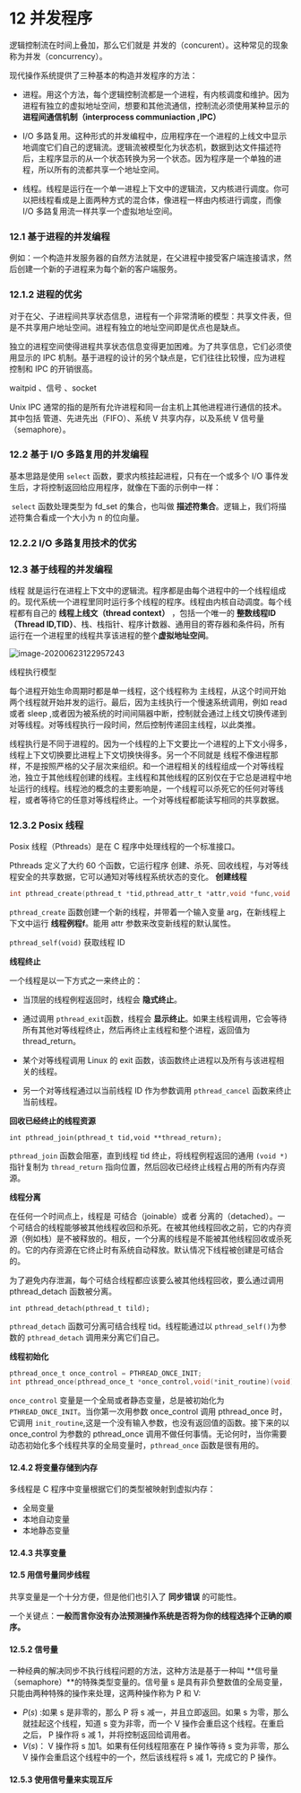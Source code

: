 # 12 并发程序

逻辑控制流在时间上叠加，那么它们就是 并发的（concurent）。这种常见的现象称为并发（concurrency）。

现代操作系统提供了三种基本的构造并发程序的方法：

* 进程。用这个方法，每个逻辑控制流都是一个进程，有内核调度和维护。因为进程有独立的虚拟地址空间，想要和其他流通信，控制流必须使用某种显示的 **进程间通信机制（interprocess communiaction ,IPC）**

* I/O 多路复用。这种形式的并发编程中，应用程序在一个进程的上线文中显示地调度它们自己的逻辑流。逻辑流被模型化为状态机，数据到达文件描述符后，主程序显示的从一个状态转换为另一个状态。因为程序是一个单独的进程，所以所有的流都共享一个地址空间。
* 线程。线程是运行在一个单一进程上下文中的逻辑流，又内核进行调度。你可以把线程看成是上面两种方式的混合体，像进程一样由内核进行调度，而像 I/O 多路复用流一样共享一个虚拟地址空间。

### 12.1 基于进程的并发编程

例如：一个构造并发服务器的自然方法就是，在父进程中接受客户端连接请求，然后创建一个新的子进程来为每个新的客户端服务。

### 12.1.2 进程的优劣

对于在父、子进程间共享状态信息，进程有一个非常清晰的模型：共享文件表，但是不共享用户地址空间。进程有独立的地址空间即是优点也是缺点。

独立的进程空间使得进程共享状态信息变得更加困难。为了共享信息，它们必须使用显示的 IPC 机制。基于进程的设计的另个缺点是，它们往往比较慢，应为进程控制和 IPC 的开销很高。

waitpid 、信号 、socket

Unix IPC 通常的指的是所有允许进程和同一台主机上其他进程进行通信的技术。其中包括 管道、先进先出（FIFO）、系统 V 共享内存，以及系统 V 信号量（semaphore）。

### 12.2 基于 I/O 多路复用的并发编程

基本思路是使用 `select` 函数，要求内核挂起进程，只有在一个或多个 I/O 事件发生后，才将控制返回给应用程序，就像在下面的示例中一样：

​	`select` 函数处理类型为 fd_set 的集合，也叫做 **描述符集合**。逻辑上，我们将描述符集合看成一个大小为 n 的位向量。

### 12.2.2 I/O 多路复用技术的优劣



### 12.3 基于线程的并发编程

线程 就是运行在进程上下文中的逻辑流。程序都是由每个进程中的一个线程组成的。现代系统一个进程里同时运行多个线程的程序。线程由内核自动调度。每个线程都有自己的 **线程上线文（thread context）** ，包括一个唯一的 **整数线程ID（Thread ID,TID）**、栈、栈指针、程序计数器、通用目的寄存器和条件码，所有运行在一个进程里的线程共享该进程的整个**虚拟地址空间**。

![image-20200623122957243](https://note-austen-1256667106.cos.ap-beijing.myqcloud.com/2020-06-23-043012.png)

线程执行模型

每个进程开始生命周期时都是单一线程，这个线程称为 主线程，从这个时间开始两个线程就开始并发的运行。最后，因为主线执行一个慢速系统调用，例如 read 或者 sleep ,或者因为被系统的时间间隔器中断，控制就会通过上线文切换传递到对等线程。对等线程执行一段时间，然后控制传递回主线程，以此类推。

线程执行是不同于进程的。因为一个线程的上下文要比一个进程的上下文小得多，线程上下文切换要比进程上下文切换快得多。另一个不同就是 线程不像进程那样，不是按照严格的父子层次来组织。和一个进程相关的线程组成一个对等线程池，独立于其他线程创建的线程。主线程和其他线程的区别仅在于它总是进程中地址运行的线程。线程池的概念的主要影响是，一个线程可以杀死它的任何对等线程，或者等待它的任意对等线程终止。一个对等线程都能读写相同的共享数据。

### 12.3.2 Posix 线程

Posix 线程（Pthreads）是在 C 程序中处理线程的一个标准接口。

Pthreads 定义了大约 60 个函数，它运行程序 创建、杀死、回收线程，与对等线程安全的共享数据，它可以通知对等线程系统状态的变化。 **创建线程**

```c
int pthread_create(pthread_t *tid,pthread_attr_t *attr,void *func,void *arg)

```

`pthread_create` 函数创建一个新的线程，并带着一个输入变量 arg，在新线程上下文中运行 **线程例程f**。能用 attr 参数来改变新线程的默认属性。

`pthread_self(void)` 获取线程 ID

**线程终止**

一个线程是以一下方式之一来终止的：

* 当顶层的线程例程返回时，线程会 **隐式终止**。
* 通过调用 `pthread_exit`函数，线程会 **显示终止**。如果主线程调用，它会等待所有其他对等线程终止，然后再终止主线程和整个进程，返回值为 thread_return。

* 某个对等线程调用 Linux 的 exit 函数，该函数终止进程以及所有与该进程相关的线程。
* 另一个对等线程通过以当前线程 ID 作为参数调用 `pthread_cancel` 函数来终止当前线程。

**回收已经终止的线程资源**

`int pthread_join(pthread_t tid,void **thread_return);`

`pthread_join` 函数会阻塞，直到线程 tid 终止，将线程例程返回的通用 `(void *)`指针复制为 `thread_return` 指向位置，然后回收已经终止线程占用的所有内存资源。

**线程分离**

在任何一个时间点上，线程是 可结合（joinable）或者 分离的（detached）。一个可结合的线程能够被其他线程收回和杀死。在被其他线程回收之前，它的内存资源（例如栈）是不被释放的。相反，一个分离的线程是不能被其他线程回收或杀死的。它的内存资源在它终止时有系统自动释放。默认情况下线程被创建是可结合的。

为了避免内存泄漏，每个可结合线程都应该要么被其他线程回收，要么通过调用 pthread_detach 函数被分离。

`int pthread_detach(pthread_t tild);`

`pthread_detach`  函数可分离可结合线程 tid。线程能通过以 `pthread_self()`为参数的 `pthread_detach` 调用来分离它们自己。

**线程初始化**

```c
pthread_once_t once_control = PTHREAD_ONCE_INIT;
int pthread_once(pthread_once_t *once_control,void(*init_routine)(void));

```

`once_control` 变量是一个全局或者静态变量，总是被初始化为 `PTHREAD_ONCE_INIT`。当你第一次用参数 once_control 调用 pthread_once 时，它调用 `init_routine`,这是一个没有输入参数，也没有返回值的函数。接下来的以 once_control 为参数的 pthread_once 调用不做任何事情。无论何时，当你需要动态初始化多个线程共享的全局变量时，`pthread_once` 函数是很有用的。

#### 12.4.2 将变量存储到内存

多线程是 C 程序中变量根据它们的类型被映射到虚拟内存：

* 全局变量
* 本地自动变量
* 本地静态变量

#### 12.4.3 共享变量

#### 12.5 用信号量同步线程

共享变量是一个十分方便，但是他们也引入了 **同步错误** 的可能性。

一个关键点：**一般而言你没有办法预测操作系统是否将为你的线程选择个正确的顺序。**

#### 12.5.2 信号量

一种经典的解决同步不执行线程问题的方法，这种方法是基于一种叫 **信号量（semaphore）**的特殊类型变量的。信号量 s 是具有非负整数值的全局变量，只能由两种特殊的操作来处理，这两种操作称为 P 和 V:

* $P(s)$ :如果 s 是非零的，那么 P 将 s 减一，并且立即返回。如果 s 为零，那么就挂起这个线程，知道 s 变为非零，而一个 V 操作会重启这个线程。在重启之后， P 操作将 s 减 1，并将控制返回给调用者。
* $V(s)$： V 操作将 s 加1。如果有任何线程阻塞在 P 操作等待 s 变为非零，那么 V 操作会重启这个线程中的一个，然后该线程将 s 减 1，完成它的 P 操作。

#### 12.5.3 使用信号量来实现互斥

